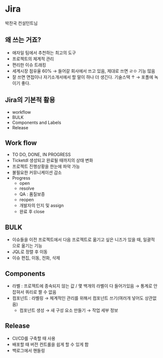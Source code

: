 # Jira

박찬국 컨설턴트님

## 왜 쓰는 거죠?

- 애자일 팀에서 추천하는 최고의 도구
- 프로젝트의 체계적 관리
- 편리한 이슈 트래킹
- 세계시장 점유율 60% → 들어갈 회사에서 쓰고 있음, 제대로 쓰면 ㄹㅇ 기능 많음
- 잘 쓰면 면접이나 자기소개서에서 할 말이 하나 더 생긴다. 기술스택 ↑ → 포폴에 녹이기 좋다.

## Jira의 기본적 활용

- workflow
- BULK
- Components and Labels
- Release

## Work flow

- TO DO, DONE, IN PROGRESS
- Ticketdl 생성되고 완료될 때까지의 상태 변화
- 프로젝트 진행상황을 한눈에 파악 가능
- 불필요한 커뮤니케이션 감소
- Progress
  - open
  - resolve
  - QA : 품질보증
  - reopen
  - 개발자의 인지 및 assign
  - 완료 후 close

## BULK

- 이슈들을 이전 프로젝트에서 다음 프로젝트로 옮기고 싶은 니즈가 있을 때, 일괄적으로 옮기는 기능
- JQL로 정렬 후 이동
- 이슈 편집, 이동, 전화, 삭제

## Components

- 라벨 : 프로젝트에 종속되지 않는 값 / 몇 백개의 라벨이 다 들어가있음 → 통계로 안잡혀서 쿼리로 짤 수 없음
- 컴포넌트 : 라벨링 → 체계적인 관리를 위해서 컴포넌트 쓰기(여러개 넣어도 상관없음)
  - 컴포넌트 생성 → 새 구성 요소 만들기 → 작업 세부 정보

## Release

- CI/CD를 구축할 때 사용
- 배포할 때 버전 컨트롤을 쉽게 할 수 있게 함
- 백로그에서 핸들링
